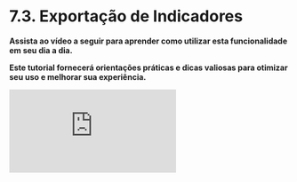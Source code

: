 # 7.3. Exportação de Indicadores

**Assista ao vídeo a seguir para aprender como utilizar esta funcionalidade em seu dia a dia.**

**Este tutorial fornecerá orientações práticas e dicas valiosas para otimizar seu uso e melhorar sua experiência.**

<div class="video-container">
  <iframe
    src="https://player.vimeo.com/video/1121524916"
    title="Tutoria Vimeo"
    frameborder="0"
    allow="autoplay; fullscreen; picture-in-picture"
    allowfullscreen>
  </iframe>
</div>
